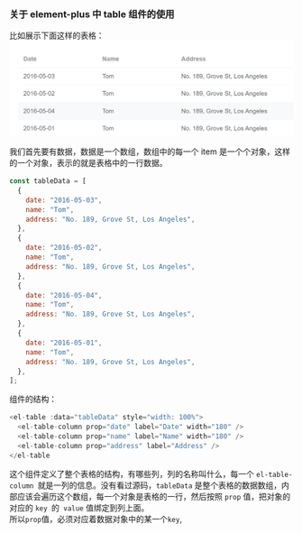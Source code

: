 ### 关于 element-plus 中 table 组件的使用

比如展示下面这样的表格：
![表格](image-5.png)

我们首先要有数据，数据是一个数组，数组中的每一个 item 是一个个对象，这样的一个对象，表示的就是表格中的一行数据。

```javascript
const tableData = [
  {
    date: "2016-05-03",
    name: "Tom",
    address: "No. 189, Grove St, Los Angeles",
  },
  {
    date: "2016-05-02",
    name: "Tom",
    address: "No. 189, Grove St, Los Angeles",
  },
  {
    date: "2016-05-04",
    name: "Tom",
    address: "No. 189, Grove St, Los Angeles",
  },
  {
    date: "2016-05-01",
    name: "Tom",
    address: "No. 189, Grove St, Los Angeles",
  },
];
```

组件的结构：

```javascript
<el-table :data="tableData" style="width: 100%">
  <el-table-column prop="date" label="Date" width="180" />
  <el-table-column prop="name" label="Name" width="180" />
  <el-table-column prop="address" label="Address" />
</el-table
```

这个组件定义了整个表格的结构，有哪些列，列的名称叫什么，每一个 `el-table-column `就是一列的信息。没有看过源码，`tableData` 是整个表格的数据数组，内部应该会遍历这个数组，每一个对象是表格的一行，然后按照 `prop` 值，把对象的对应的 `key `的` value` 值绑定到列上面。  
所以`prop`值，必须对应着数据对象中的某一个`key`,
